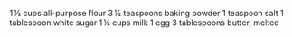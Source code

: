 1 ½ cups all-purpose flour 
3 ½ teaspoons baking powder
1 teaspoon salt
1 tablespoon white sugar
1 ¼ cups milk
1 egg 
3 tablespoons butter, melted
